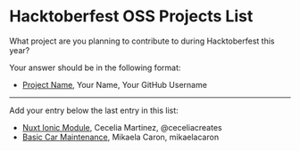 # Hacktoberfest OSS Projects List

What project are you planning to contribute to during Hacktoberfest this year?

Your answer should be in the following format:

- [Project Name](https://projecturl.com), Your Name, Your GitHub Username

-----------------------------

Add your entry below the last entry in this list:

- [Nuxt Ionic Module](https://github.com/nuxt-modules/ionic), Cecelia Martinez, @ceceliacreates
- [Basic Car Maintenance](https://github.com/mikaelacaron/Basic-Car-Maintenance), Mikaela Caron, mikaelacaron
